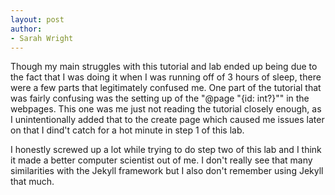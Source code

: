```yaml
---
layout: post
author:
- Sarah Wright
---
```


Though my main struggles with this tutorial and lab ended up being due to the fact that I was doing it when I was running off of 3 hours of sleep, there were a few parts that legitimately confused me.
One part of the tutorial that was fairly confusing was the setting up of the "@page "{id: int?}"" in the webpages. This one was me just not reading the tutorial closely enough, as I unintentionally added that to the create page which caused me issues later on that I dind't catch for a hot minute in step 1 of this lab. 


I honestly screwed up a lot while trying to do step two of this lab and I think it made a better computer scientist out of me. I don't really see that many similarities with the Jekyll framework but I also don't remember using Jekyll that much. 